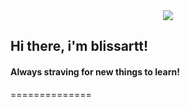 
<div id="header" align="center">
  <img src="file:///home/superos/Pictures/ladro_di_cuori_user.png"/>
</div>



## Hi there, i'm blissartt!
#### Always straving for new things to learn!
==============


<!--
**blissartt/blissartt** is a ✨ _special_ ✨ repository because its `README.md` (this file) appears on your GitHub profile.
-->
